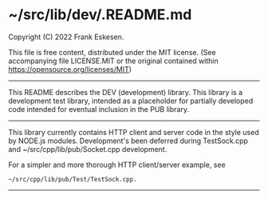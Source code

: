 <!-- -------------------------------------------------------------------------
//
//       Copyright (C) 2022 Frank Eskesen.
//
//       This file is free content, distributed under the MIT license.
//       (See accompanying file LICENSE.MIT or the original contained
//       within https://opensource.org/licenses/MIT)
//
//----------------------------------------------------------------------------
//
// Title-
//       ~/src/lib/dev/.README.md
//
// Purpose-
//       DEV library description
//
// Last change date-
//       2022/07/21
//
-------------------------------------------------------------------------- -->

# ~/src/lib/dev/.README.md

Copyright (C) 2022 Frank Eskesen.

This file is free content, distributed under the MIT license.
(See accompanying file LICENSE.MIT or the original contained
within https://opensource.org/licenses/MIT)

----

This README describes the DEV (development) library.
This library is a development test library, intended as a placeholder for
partially developed code intended for eventual inclusion in the PUB library.

----

This library currently contains HTTP client and server code in the style
used by NODE.js modules. Development's been deferred during TestSock.cpp and
~/src/cpp/lib/pub/Socket.cpp development.

For a simpler and more thorough HTTP client/server example, see

    ~/src/cpp/lib/pub/Test/TestSock.cpp.

----
